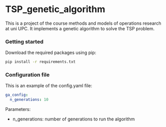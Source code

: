 # TSP_genetic_algorithm

This is a project of the course methods and models of operations research at uni UPC.
It implements a genetic algorithm to solve the TSP problem.

### Getting started

Download the required packages using pip:

```bash
pip install -r requirements.txt
```

### Configuration file
This is an example of the config.yaml file:

```yaml
ga_config:
  n_generations: 10
```

Parameters:
- n_generations: number of generations to run the algorithm